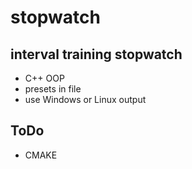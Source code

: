 # stopwatch
## interval training stopwatch
<ul>
  <li>C++ OOP</li>
  <li>presets in file</li>
  <li>use Windows or Linux output</li>
 </ul>

## ToDo
<ul>
<li>CMAKE</li>
</ul>
